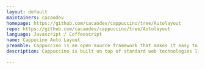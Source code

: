 ```yaml
---
layout: default
maintainers: cacaodev
homepage: https://github.com/cacaodev/cappuccino/tree/Autolayout
repo: https://github.com/cacaodev/cappuccino/tree/Autolayout
language: Javascript / Coffeescript
name: Cappucino Auto Layout
preamble: Cappuccino is an open source framework that makes it easy to build desktop-caliber applications that run in a web browser.
description: Cappuccino is built on top of standard web technologies like JavaScript, and it implements most of the familiar APIs from GNUstep and Apple's Cocoa frameworks. When you program in Cappuccino, you don't need to concern yourself with the complexities of traditional web technologies like HTML, CSS, or even the DOM. The unpleasantries of building complex cross browser applications are abstracted away for you.

---
```

